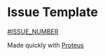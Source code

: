 # Issue Template

[#ISSUE_NUMBER](/)

Made quickly with [Proteus](https://github.com/thoughtbot/proteus)
